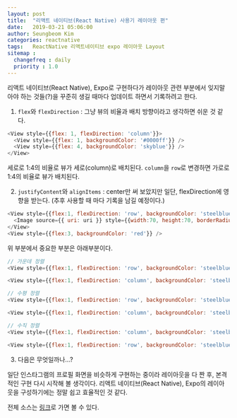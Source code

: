 ```yaml
---
layout: post
title:  "리액트 네이티브(React Native) 사용기 레이아웃 편"
date:   2019-03-21 05:06:00
author: Seungbeom Kim
categories: reactnative
tags:	ReactNative 리액트네이티브 expo 레이아웃 Layout
sitemap :
  changefreq : daily
  priority : 1.0
---
```


리액트 네이티브(React Native), Expo로 구현하다가 레이아웃 관련 부분에서 잊지말아야 하는 것들(?)을 꾸준히 생길 때마다 업데이트 하면서 기록하려고 한다.

1. `flex`와 `flexDirection` : 그냥 뷰의 비율과 배치 방향이라고 생각하면 쉬운 것 같다.

```Javascript
<View style={{flex: 1, flexDirection: 'column'}}>
  <View style={{flex: 1, backgroundColor: '#0000ff'}} />
  <View style={{flex: 4, backgroundColor: 'skyblue'}} />
</View>
```

세로로 1:4의 비율로 뷰가 세로(column)로 배치된다. `column`을 `row`로 변경하면 가로로 1:4의 비율로 뷰가 배치된다.

2. `justifyContent`와 `alignItems` : center만 써 보았지만 일단, flexDirection에 영향을 받는다. (추후 사용할 때 마다 기록을 남길 예정이다.)

```Javascript
<View style={{flex:1, flexDirection: 'row', backgroundColor: 'steelblue', justifyContent: 'center', alignItems: 'center'}}>
  <Image source={{ uri: uri }} style={{width:70, height:70, borderRadius: 35}}/>
</View>
<View style={{flex:3, backgroundColor: 'red'}} />
```

위 부분에서 중요한 부분은 아래부분이다.

```Javascript
// 가운데 정렬
<View style={{flex:1, flexDirection: 'row', backgroundColor: 'steelblue', justifyContent: 'center', alignItems: 'center'}}>

<View style={{flex:1, flexDirection: 'column', backgroundColor: 'steelblue', justifyContent: 'center', alignItems: 'center'}}>

// 수평 정렬
<View style={{flex:1, flexDirection: 'row', backgroundColor: 'steelblue', justifyContent: 'center'}}>

<View style={{flex:1, flexDirection: 'column', backgroundColor: 'steelblue', alignItems: 'center'}}>

// 수직 정렬
<View style={{flex:1, flexDirection: 'column', backgroundColor: 'steelblue', justifyContent: 'center'}}>

<View style={{flex:1, flexDirection: 'row', backgroundColor: 'steelblue', alignItems: 'center'}}>
```

3. 다음은 무엇일까나...?


일단 인스타그램의 프로필 화면을 비슷하게 구현하는 중이라 레이아웃을 다 짠 후, 본격적인 구현 다시 시작해 볼 생각이다. 리액트 네이티브(React Native), Expo의 레이아웃을 구성하기에는 정말 쉽고 효율적인 것 같다.

전체 소스는 [링크](https://github.com/myksb1223/ReactNative-instagram-example)로 가면 볼 수 있다.
